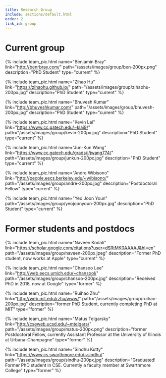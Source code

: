 ```yaml
---
title: Research Group
include: sections/default.html
order: 2
link_id: group
---
```


# Current group

{% include team_pic.html
  name="Benjamin Bray"
  link="http://benrbray.com/"
  path="/assets/images/group/ben-200px.png"
  description="PhD Student"
  type="current"
%}

{% include team_pic.html
  name="Zihao Hu"
  link="https://zihaohu.github.io/"
  path="/assets/images/group/zihaohu-200px.jpg"
  description="PhD Student"
  type="current"
%}


{% include team_pic.html
  name="Bhuvesh Kumar"
  link="http://bhuveshkumar.com/"
  path="/assets/images/group/bhuvesh-200px.jpg"
  description="PhD Student"
  type="current"
%}

{% include team_pic.html
  name="Kevin Lai"
  link="https://www.cc.gatech.edu/~klai9/"
  path="/assets/images/group/kevin-200px.jpg"
  description="PhD Student"
  type="current"
%}

{% include team_pic.html
  name="Jun-Kun Wang"
  link="https://www.cc.gatech.edu/grads/j/jwang774/"
  path="/assets/images/group/junkun-200px.jpg"
  description="PhD Student"
  type="current"
%}


{% include team_pic.html
  name="Andre Wibisono"
  link="http://people.eecs.berkeley.edu/~wibisono/"
  path="/assets/images/group/andre-200px.jpg"
  description="Postdoctoral Fellow"
  type="current"
%}

{% include team_pic.html
  name="Yeo Joon Youn"
  path="/assets/images/group/yeojoonyoun-200px.jpg"
  description="PhD Student"
  type="current"
%}

# Former students and postdocs

{% include team_pic.html
  name="Naveen Kodali"
  link="https://scholar.google.com/citations?user=dSRtMK0AAAAJ&hl=en"
  path="/assets/images/group/naveen-200px.jpeg"
  description="Former PhD student, now works at Apple"
  type="current"
%}

{% include team_pic.html
  name="Chansoo Lee"
  link="http://web.eecs.umich.edu/~chansool/"
  path="/assets/images/group/chansoo-200px.jpg"
  description="Received PhD in 2018, now at Google"
  type="former"
%}

{% include team_pic.html
  name="Ruihao Zhu"
  link="http://web.mit.edu/rzhu/www/"
  path="/assets/images/group/ruihao-200px.jpg"
  description="former PhD Student, currently completing PhD at MIT"
  type="former"
%}


{% include team_pic.html
  name="Matus Telgarsky"
  link="http://cseweb.ucsd.edu/~mtelgars/"
  path="/assets/images/group/matus-200px.png"
  description="former Postdoctoral Fellow, currently Assistant Professor at the University of Illinois at Urbana-Champagne"
  type="former"
%}

{% include team_pic.html
  name="Sindhu Kutty"
  link="https://www.cs.swarthmore.edu/~sindhu/"
  path="/assets/images/group/sindhu-200px.jpg"
  description="Graduated! Former PhD student in CSE. Currently a faculty member at Swarthmore College"
  type="former"
%}
